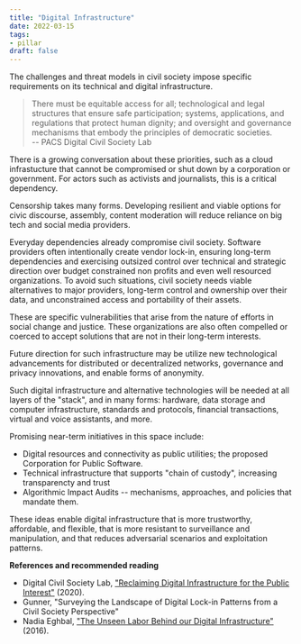 ```yaml
---
title: "Digital Infrastructure"
date: 2022-03-15
tags:
- pillar
draft: false
---
```


The challenges and threat models in civil society impose specific requirements on its technical and digital infrastructure. 

> There must be equitable access for all; technological and legal structures that ensure safe participation; systems, applications, and regulations that protect human dignity; and oversight and governance mechanisms that embody the principles of democratic societies.<br />  -- PACS Digital Civil Society Lab

There is a growing conversation about these priorities, such as a cloud infrastucture that cannot be compromised or shut down by a corporation or government. For actors such as activists and journalists, this is a critical dependency. 

Censorship takes many forms. Developing resilient and viable options for civic discourse, assembly, content moderation will reduce reliance on big tech and social media providers. 

Everyday dependencies already compromise civil society. Software providers often intentionally create vendor lock-in, ensuring long-term dependencies and exercising outsized control over technical and strategic direction over budget constrained non profits and even well resourced organizations. To avoid such situations, civil society needs viable alternatives to major providers, long-term control and ownership over their data, and unconstrained access and portability of their assets. 

These are specific vulnerabilities that arise from the nature of efforts in social change and justice. These organizations are also often compelled or coerced to accept solutions that are not in their long-term interests. 

Future direction for such infrastructure may be utilize new technological advancements for distributed or decentralized networks, governance and privacy innovations, and enable forms of anonymity. 

Such digital infrastructure and alternative technologies will be needed at all layers of the "stack", and in many forms: hardware, data storage and computer infrastructure, standards and protocols, financial transactions, virtual and voice assistants, and more. 

Promising near-term initiatives in this space include: 
* Digital resources and connectivity as public utilities; the proposed Corporation for Public Software. 
* Technical infrastructure that supports "chain of custody", increasing transparencty and trust
* Algorithmic Impact Audits -- mechanisms, approaches, and policies that mandate them.

These ideas enable digital infrastructure that is more trustworthy, affordable, and flexible, that is more resistant to surveillance and manipulation, and that reduces adversarial scenarios and exploitation patterns. 

**References and recommended reading**
* Digital Civil Society Lab, ["Reclaiming Digital Infrastructure for the Public Interest"](https://pacscenter.stanford.edu/research/digital-civil-society-lab/reclaiming-digital-infrastructure-for-the-public-interest/) (2020). 
* Gunner, "Surveying the Landscape of Digital Lock-in Patterns from a Civil Society Perspective"
* Nadia Eghbal, ["The Unseen Labor Behind our Digital Infrastructure"](https://www.fordfoundation.org/work/learning/research-reports/roads-and-bridges-the-unseen-labor-behind-our-digital-infrastructure/) (2016).
